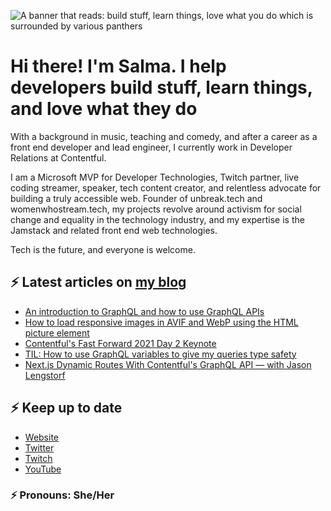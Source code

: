 ![A banner that reads: build stuff, learn things, love what you do which is surrounded by various panthers](https://static-cdn.jtvnw.net/jtv_user_pictures/team-theclaw-banner_image-b35a075e7b424e7bb4f666f881be0244-640x125.png)

# Hi there! I'm Salma. I help developers build stuff, learn things, and love what they do

With a background in music, teaching and comedy, and after a career as a front end developer and lead engineer, I currently work in Developer Relations at Contentful.

I am a Microsoft MVP for Developer Technologies, Twitch partner, live coding streamer, speaker, tech content creator, and relentless advocate for building a truly accessible web. Founder of unbreak.tech and womenwhostream.tech, my projects revolve around activism for social change and equality in the technology industry, and my expertise is the Jamstack and related front end web technologies.

Tech is the future, and everyone is welcome.

## ⚡️ Latest articles on [my blog](https://whitep4nth3r.com)

<!-- BLOG-POST-LIST:START -->
- [An introduction to GraphQL and how to use GraphQL APIs](https://whitep4nth3r.com/blog/what-is-graphql)
- [How to load responsive images in AVIF and WebP using the HTML picture element](https://whitep4nth3r.com/blog/how-to-load-responsive-images-in-avif-and-webp-using-html-picture-element)
- [Contentful&#39;s Fast Forward 2021 Day 2 Keynote](https://whitep4nth3r.com/talks/contentful-fast-forward-2021-day-2-keynote)
- [TIL: How to use GraphQL variables to give my queries type safety](https://whitep4nth3r.com/blog/how-to-use-graphql-variables)
- [Next.js Dynamic Routes With Contentful&#39;s GraphQL API — with Jason Lengstorf](https://whitep4nth3r.com/blog/next-js-dynamic-routes-with-contentfuls-graphql-api-with-jason-lengstorf)
<!-- BLOG-POST-LIST:END -->

## ⚡️ Keep up to date

- [Website](https://whitep4nth3r.com/?utm_source=github)
- [Twitter](https://twitter.com/whitep4nth3r)
- [Twitch](https://twitch.tv/whitep4nth3r)
- [YouTube](https://www.youtube.com/channel/UCiGFO97qgxZEbbg43mZSeyg)

### ⚡️ Pronouns: She/Her
